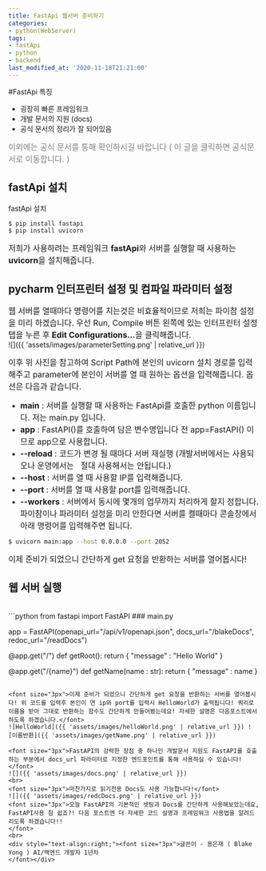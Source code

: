 ```yaml
---
title: FastApi 웹서버 준비하기
categories:
- python(WebServer)
tags:
- fastApi
- python
- backend
last_modified_at: '2020-11-18T21:21:00'
---
```


#FastApi 특징
* 굉장히 빠른 프레임워크
* 개발 문서의 지원 (docs)
* 공식 문서의 정리가 잘 되어있음  

<a href="https://fastapi.tiangolo.com/" title="fastApi 공식 문서 접속하기." style="text-decoration:none"> <font size="3px" color='gray'>이외에는 공식 문서를 통해 확인하시길 바랍니다 ( 이 글을 클릭하면 공식문서로 이동합니다. )</font></a>  

## fastApi 설치
fastApi 설치 
```bash
$ pip install fastapi
$ pip install uvicorn
```
<font size="3px">저희가 사용하려는 프레임워크 <b>fastApi</b>와 서버를 실행할 때 사용하는 <b>uvicorn</b>을 설치해줍니다.</font>

## pycharm 인터프린터 설정 및 컴파일 파라미터 설정
<font size="3px">웹 서버를 열때마다 명령어를 치는것은 비효율적이므로 저희는 파이참 설정을 미리 하겠습니다.
  우선	Run, Compile 버튼 왼쪽에 있는 인터프린터 설정 탭을 누른 후 <b>Edit Configurations...</b>을 클릭해줍니다.
</font>
<br>
![]({{ 'assets/images/parameterSetting.png' | relative_url }})

<font size="3px">이후 위 사진을 참고하여 Script Path에 본인의 uvicorn 설치 경로를 입력해주고 parameter에 본인이 서버를 열 때 원하는 옵션을 입력해줍니다. 옵션은 다음과 같습니다.</font>
- <font size="3px"><b>main</b> : 서버를 실행할 때 사용하는 FastApi를 호출한 python 이름입니다. 저는 main.py 입니다.</font>
- <font size="3px"><b>app</b> : FastAPI()를 호출하여 담은 변수명입니다 전 app=FastAPI() 이므로 app으로 사용합니다.</font>
- <font size="3px"><b>--reload</b> : 코드가 변경 될 때마다 서버 재실행 (개발서버에서는 사용되오나 운영에서는 &nbsp; 절대 사용해서는 안됩니다.)</font>
- <font size="3px"><b>--host</b> : 서버를 열 때 사용할 IP를 입력해줍니다.</font>
- <font size="3px"><b>--port</b> : 서버를 열 때 사용할 port를 입력해줍니다.</font>
- <font size="3px"><b>--workers</b> : 서버에서 동시에 몇개의 업무까지 처리하게 할지 정합니다.</font>
<font size="3px">파이참이나 파라미터 설정을 미리 안한다면 서버를 켤때마다 콘솔창에서 아래 명령어를 입력해주면 됩니다.</font>
```bash
$ uvicorn main:app --host 0.0.0.0 --port 2052
```
 
<font size="3px">이제 준비가 되었으니 간단하게 get 요청을 반환하는 서버를 열어봅시다!</font>	
## 웹 서버 실행
<br>
```python
from fastapi import FastAPI       ### main.py

app = FastAPI(openapi_url="/api/v1/openapi.json", docs_url="/blakeDocs", redoc_url="/readDocs")

@app.get("/")
def getRoot():
	return { "message" : "Hello World" }
	
@app.get("/{name}")
def getName(name : str):
	return { "message" : name }
```

<font size="3px">이제 준비가 되었으니 간단하게 get 요청을 반환하는 서버를 열어봅시다! 위 코드를 입력후 본인이 연 ip와 port를 입력시 HelloWorld가 출력됩니다! 쿼리로 이름을 받아 그대로 반환하는 함수도 간단하게 만들어봤는데요! 자세한 설명은 다음포스트에서 하도록 하겠습니다.</font>
![HelloWorld]({{ 'assets/images/helloWorld.png' | relative_url }}) ![이름반환]({{ 'assets/images/getName.png' | relative_url }})

<font size="3px">FastAPI의 강력한 장점 중 하나인 개발문서 지원도 FastAPI를 호출하는 부분에서 docs_url 파라미터로 지정한 엔드포인트를 통해 사용하실 수 있습니다!</font>
![]({{ 'assets/images/docs.png' | relative_url }})
<br>
<font size="3px">마찬가지로 읽기전용 Docs도 사용 가능합니다!</font>
![]({{ 'assets/images/redcDocs.png' | relative_url }})
<font size="3px">오늘 FastAPI의 기본적인 셋팅과 Docs를 간단하게 사용해보았는데요, FastAPI사용 참 쉽죠?! 다음 포스트엔 더 자세한 코드 설명과 프레임워크 사용법을 알려드리도록 하겠습니다!!
</font>
<br>
<div style="text-align:right;"><font size="3px">글쓴이 - 용은재 ( Blake Yong ) AI/백엔드 개발자 1년차
</font></div>
